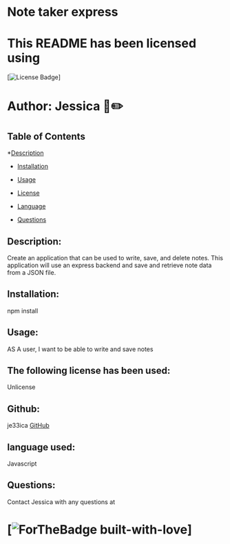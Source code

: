 # Note taker express
  # This README has been licensed using 
  [![License Badge](https://img.shields.io/static/v1?label=License&message=Unlicense&color=blue)]

# Author: Jessica :notebook_with_decorative_cover::pencil2:
        
 ## Table of Contents
*[Description](#description)

* [Installation](#instalation)

* [Usage](#usage)

* [License](#license)  

* [Language](#language)

* [Questions](#questions)


## Description:
Create an application that can be used to write, save, and delete notes. This application will use an express backend and save and retrieve note data from a JSON file.

## Installation:
npm install

## Usage:
AS A user, I want to be able to write and save notes

## The following license has been used:
Unlicense

## Github:
je33ica 
[GitHub](https://github.com/je33ica)

## language used:
Javascript

## Questions:
Contact Jessica with any questions at 

# [![ForTheBadge built-with-love](https://ForTheBadge.com/images/badges/built-with-love.svg)]



